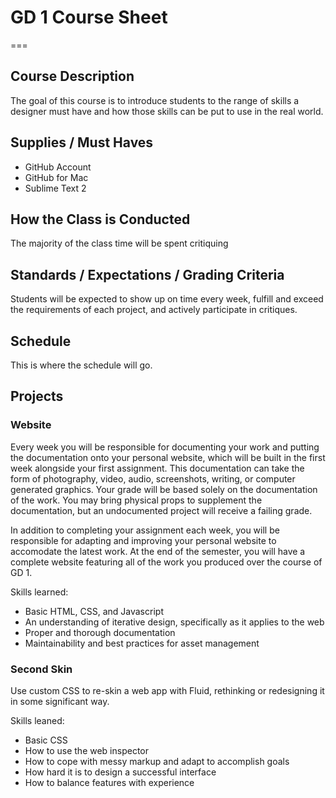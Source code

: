 # GD 1 Course Sheet

===

## Course Description

The goal of this course is to introduce students to the range of skills a designer must have and how those skills can be put to use in the real world.

## Supplies / Must Haves

- GitHub Account
- GitHub for Mac
- Sublime Text 2

## How the Class is Conducted

The majority of the class time will be spent critiquing

## Standards / Expectations / Grading Criteria

Students will be expected to show up on time every week, fulfill and exceed the requirements of each project, and actively participate in critiques.

## Schedule

This is where the schedule will go.

## Projects

### Website

Every week you will be responsible for documenting your work and putting the documentation onto your personal website, which will be built in the first week alongside your first assignment. This documentation can take the form of photography, video, audio, screenshots, writing, or computer generated graphics. Your grade will be based solely on the documentation of the work. You may bring physical props to supplement the documentation, but an undocumented project will receive a failing grade.

In addition to completing your assignment each week, you will be responsible for adapting and improving your personal website to accomodate the latest work. At the end of the semester, you will have a complete website featuring all of the work you produced over the course of GD 1.

Skills learned:
- Basic HTML, CSS, and Javascript
- An understanding of iterative design, specifically as it applies to the web
- Proper and thorough documentation
- Maintainability and best practices for asset management

### Second Skin

Use custom CSS to re-skin a web app with Fluid, rethinking or redesigning it in some significant way.

Skills leaned:
- Basic CSS
- How to use the web inspector
- How to cope with messy markup and adapt to accomplish goals
- How hard it is to design a successful interface
- How to balance features with experience